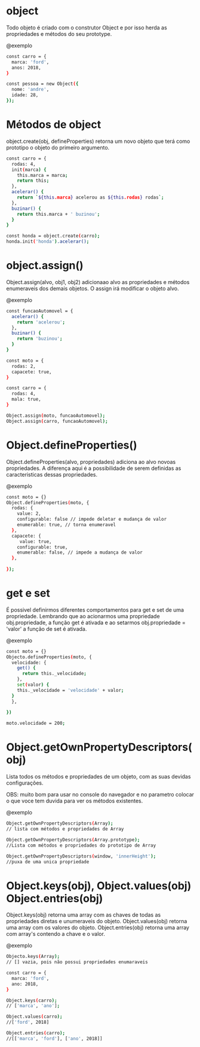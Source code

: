 # object #

Todo objeto é criado com o construtor Object e por isso herda as propriedades e métodos do seu prototype.

@exemplo
```bash
const carro = {
  marca: 'ford',
  anos: 2018,
}

const pessoa = new Object({
  nome: 'andre',
  idade: 28,
});
```

# Métodos de object #

object.create(obj, defineProperties) retorna um novo objeto que terá como prototipo o objeto do primeiro argumento.

```bash
const carro = {
  rodas: 4,
  init(marca) {
    this.marca = marca;
    return this;
  },
  acelerar() {
    return `${this.marca} acelerou as ${this.rodas} rodas`;
  },
  buzinar() {
    return this.marca + ' buzinou';
  }
}

const honda = object.create(carro);
honda.init('honda').acelerar();
```

# object.assign() #

Object.assign(alvo, obj1, obj2) adicionaao alvo as propriedades e métodos enumeraveis dos demais objetos. O assign irá modificar o objeto alvo.

@exemplo
```bash
const funcaoAutomovel = {
  acelerar() {
    return 'acelerou';
  },
  buzinar() {
    return 'buzinou';
  }
}

const moto = {
  rodas: 2,
  capacete: true,
}

const carro = {
  rodas: 4,
  mala: true,
}

Object.assign(moto, funcaoAutomovel);
Object.assign(carro, funcaoAutomovel);
```

# Object.defineProperties() #

Object.defineProperties(alvo, propriedades) adiciona ao alvo novoas propriedades. A diferença aqui é a possibilidade de serem definidas as caracteristicas dessas propriedades.

@exemplo
```bash
const moto = {}
Object.defineProperties(moto, {
  rodas: {
    value: 2,
    configurable: false // impede deletar e mudança de valor
    enumerable: true, // torna enumeravel
  },
  capacete: {
     value: true,
    configurable: true,
    enumerable: false, // impede a mudança de valor
  },
  
});
```

# get e set #

É  possivel definirmos diferentes comportamentos para get e set de uma propriedade. Lembrando que ao acionarmos uma propriedade obj.propriedade, a função get é ativada e ao setarmos obj.propriedade = 'valor' a função de set é ativada.

@exemplo
```bash
const moto = {}
Objecto.defineProperties(moto, {
  velocidade: {
    get() {
      return this._velocidade;
    },
    set(valor) {
    this._velocidade = 'velocidade' + valor;
  }
  },
  
})

moto.velocidade = 200;

```

# Object.getOwnPropertyDescriptors(obj) #

Lista todos os métodos e propriedades de um objeto, com as suas devidas configurações.

OBS: muito bom para usar no console do navegador e no parametro colocar o que voce tem duvida para ver os métodos existentes.

@exemplo
```bash
Object.getOwnPropertyDescriptors(Array);
// lista com métodos e propriedades de Array

Object.getOwnPropertyDescriptors(Array.prototype);
//Lista com métodos e propriedades do prototipo de Array

Object.getOwnPropertyDescriptors(window, 'innerHeight');
//puxa de uma unica propriedade
```

# Object.keys(obj), Object.values(obj) Object.entries(obj) #

Object.keys(obj) retorna uma array com as chaves de todas as propriedades diretas e unumeraveis do objeto.
Object.values(obj) retorna uma array com os valores do objeto.
Object.entries(obj) retorna uma array com array's contendo a chave e o valor.

@exemplo
```bash
Objecto.keys(Array);
// [] vazia, pois não possui propriedades enumaraveis

const carro = {
  marca: 'ford',
  ano: 2018,
}

Object.keys(carro);
// ['marca', 'ano'];

Object.values(carro);
//['ford', 2018]

Object.entries(carro);
//[['marca', 'ford'], ['ano', 2018]]
```